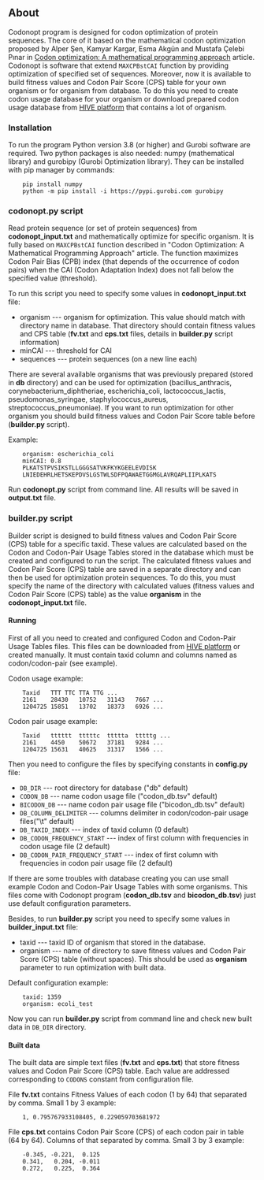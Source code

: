 ﻿## About

Codonopt program is designed for codon optimization of protein sequences. The core of it based on the mathematical codon optimization proposed by  Alper Şen, Kamyar Kargar, Esma Akgün and Mustafa Çelebi Pınar in [Codon optimization: A mathematical programming approach](http://alpersen.bilkent.edu.tr/codonoptimization/CodonPaper.pdf) article. Codonopt is software that extend `MAXCPBstCAI` function by providing optimization of specified set of sequences. Moreover, now it is available to build fitness values and Codon Pair Score (CPS) table for your own organism or for organism from database. To do this you need to create codon usage database for your organism or download prepared codon usage database from [HIVE platform](https://hive.biochemistry.gwu.edu/cuts/about) that contains a lot of organism.

### Installation

To run the program Python version 3.8 (or higher) and Gurobi software are required. Two python packages is also needed: numpy (mathematical library) and gurobipy (Gurobi Optimization library). They can be installed with pip manager by commands:

        pip install numpy    
        python -m pip install -i https://pypi.gurobi.com gurobipy

### codonopt.py script

Read protein sequence (or set of protein sequences) from **codonopt_input.txt** and mathematically optimize for specific organism. It is fully based on `MAXCPBstCAI` function described in "Codon Optimization: A Mathematical Programming Approach" article. The function maximizes Codon Pair Bias (CPB) index (that depends of the occurrence of codon pairs) when the CAI (Codon Adaptation Index) does not fall below the specified value (threshold).

To run this script you need to specify some values in **codonopt_input.txt** file:
- organism --- organism for optimization. This value should match with directory name in database. That directory should contain fitness values and CPS table (**fv.txt** and **cps.txt** files, details in **builder.py** script information)
- minCAI --- threshold for CAI
- sequences --- protein sequences (on a new line each)

There are several available organisms that was previously prepared (stored in **db** directory) and can be used for optimization (bacillus_anthracis, corynebacterium_diphtheriae, escherichia_coli, lactococcus_lactis, pseudomonas_syringae, staphylococcus_aureus, streptococcus_pneumoniae). If you want to run optimization for other organism you should build fitness values and Codon Pair Score table before (**builder.py** script).

Example:

        organism: escherichia_coli
        minCAI: 0.8
        PLKATSTPVSIKSTLLGGGSATVKFKYKGEELEVDISK
        LNIEDEHRLHETSKEPDVSLGSTWLSDFPQAWAETGGMGLAVRQAPLIIPLKATS

Run **codonopt.py** script from command line. All results will be saved in **output.txt** file.

### builder.py script

Builder script is designed to build fitness values and Codon Pair Score (CPS) table for a specific taxid. These values are calculated based on the Codon and Codon-Pair Usage Tables stored in the database which must be created and configured to run the script. The calculated fitness values and Codon Pair Score (CPS) table are saved in a separate directory and can then be used for optimization protein sequences. To do this, you must specify the name of the directory with calculated values (fitness values and Codon Pair Score (CPS) table) as the value **organism** in the **codonopt_input.txt** file.

#### Running

First of all you need to created and configured Codon and Codon-Pair Usage Tables files. This files can be downloaded from [HIVE platform](https://hive.biochemistry.gwu.edu/cuts/about) or created manually. It must contain taxid column and columns named as codon/codon-pair (see example).

Codon usage example:

        Taxid	TTT	TTC	TTA	TTG ...
        2161	28430	10752	31143	7667 ...
        1204725	15851	13702	18373	6926 ...

Codon pair usage example:

        Taxid	tttttt	tttttc	ttttta	tttttg ...
        2161	4450	50672	37181	9284 ...
        1204725	15631	40625	31317	1566 ...

Then you need to configure the files by specifying constants in **config.py** file:
- `DB_DIR` --- root directory for database ("db" default)
- `CODON_DB` --- name codon usage file ("codon_db.tsv" default)
- `BICODON_DB` --- name codon pair usage file ("bicodon_db.tsv" default)
- `DB_COLUMN_DELIMITER` --- columns delimiter in codon/codon-pair usage files("\t" default)
- `DB_TAXID_INDEX` --- index of taxid column (0 default)
- `DB_CODON_FREQUENCY_START` --- index of first column with frequencies in codon usage file (2 default)
- `DB_CODON_PAIR_FREQUENCY_START` --- index of first column with frequencies in codon pair usage file (2 default)

If there are some troubles with database creating you can use small example Codon and Codon-Pair Usage Tables with some organisms. This files come with Codonopt program (**codon_db.tsv** and **bicodon_db.tsv**) just use default configuration parameters.

Besides, to run **builder.py** script you need to specify some values in **builder_input.txt** file:

- taxid --- taxid ID of organism that stored in the database.
- organism --- name of directory to save fitness values and Codon Pair Score (CPS) table (without spaces). This should be used as **organism** parameter to run optimization with built data.

Default configuration example:

        taxid: 1359
        organism: ecoli_test

Now you can run **builder.py** script from command line and check new built data in `DB_DIR` directory.

#### Built data

The built data are simple text files (**fv.txt** and **cps.txt**) that store fitness values and Codon Pair Score (CPS) table. Each value are addressed corresponding to `CODONS` constant from configuration file.

File **fv.txt** contains Fitness Values of each codon (1 by 64) that separated by comma. Small 1 by 3 example:

        1, 0.795767933108405, 0.229059703681972

File **cps.txt** contains Codon Pair Score (CPS) of each codon pair in table (64 by 64). Columns of that separated by comma. Small 3 by 3 example:

        -0.345,	-0.221,  0.125
        0.341,	 0.204,	-0.011
        0.272,	 0.225,	 0.364
